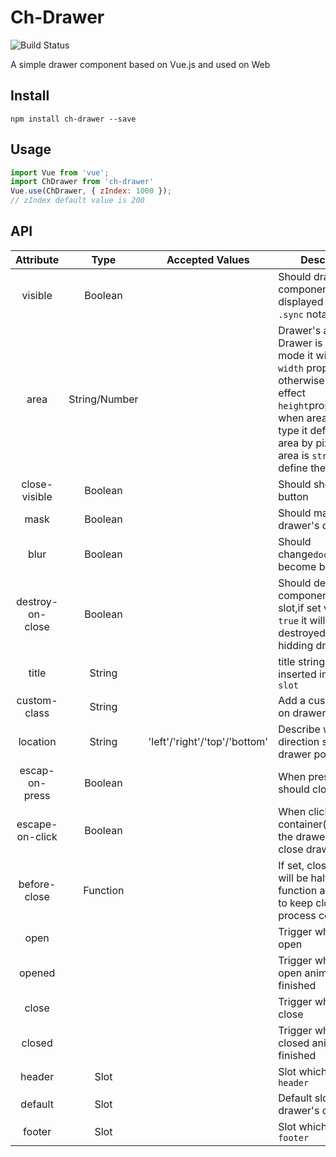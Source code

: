 # Ch-Drawer  

![Build Status](https://www.travis-ci.org/pheeno/Ch-Drawer.svg?branch=master)

A simple drawer component based on Vue.js and used on Web
## Install
```
npm install ch-drawer --save
```

## Usage
```javascript
import Vue from 'vue';
import ChDrawer from 'ch-drawer'
Vue.use(ChDrawer, { zIndex: 1000 });
// zIndex default value is 200
```
## API
| Attribute | Type | Accepted Values | Description | Default |
|:--: | :--: | -- | -- | :--:|
| visible | Boolean |  | Should drawer component be displayed support ```.sync``` notation | false|
area | String/Number || Drawer's area, if Drawer is horizontal mode it will effect ```width``` proporty, otherwise it will effect ```height```proporty, when area is ```number``` type it define the area by pixels, when area is ```string```type it define the area by ```z%```|'25%'|
close-visible| Boolean |  | Should show  close button | true |
mask | Boolean | | Should  masked  drawer's container | true | 
blur | Boolean | |Should change```document.body``` become blurry | true |
destroy-on-close|Boolean| | Should destroy component in default slot,if set value to be ```true``` it will be destroyed after hidding drawer | false |
title | String || title string will inserted in ```header slot```| - | 
custom-class | String || Add a custom class on drawer container | - |
location | String |'left'/'right'/'top'/'bottom'|Describe which direction should drawer popup |'left'|
escap-on-press | Boolean ||When press ```esc``` should close drawer | true |
escape-on-click | Boolean || When click on container(outside of the drawer) should close drawer | true |
before-close | Function || If set, close process will be halted, function accept ```next``` to keep close process continue| - |
open |||Trigger when drawer open | - |
opened |||Trigger when drawer open animation is finished | - |
close ||| Trigger when drawer close | - | 
closed ||| Trigger when drawer closed animation is finished | - |
header | Slot || Slot which named ```header```| - |
default | Slot || Default slot on drawer's content| - |
footer | Slot || Slot which named ```footer```| - |







